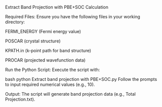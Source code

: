 Extract Band Projection with PBE+SOC Calculation

Required Files:
Ensure you have the following files in your working directory:

FERMI_ENERGY (Fermi energy value)

POSCAR (crystal structure)

KPATH.in (k-point path for band structure)

PROCAR (projected wavefunction data)

Run the Python Script:
Execute the script with:

bash
python Extract band projection with PBE+SOC.py
Follow the prompts to input required numerical values (e.g., 10).

Output:
The script will generate band projection data (e.g., Total Projection.txt).
